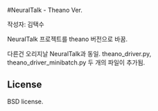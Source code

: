 #NeuralTalk - Theano Ver.

작성자: 김택수

NeuralTalk 프로젝트를 theano 버전으로 바꿈.

다른건 오리지날 NeuralTalk과 동일. theano_driver.py, theano_driver_minibatch.py 두 개의 파일이 추가됨.

## License
BSD license.
